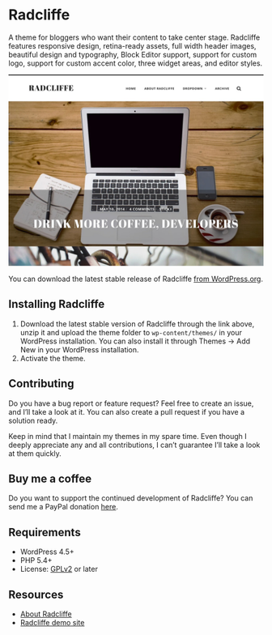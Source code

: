 # Radcliffe

A theme for bloggers who want their content to take center stage. Radcliffe features responsive design, retina-ready assets, full width header images, beautiful design and typography, Block Editor support, support for custom logo, support for custom accent color, three widget areas, and editor styles.

![Radcliffe](https://github.com/andersnoren/radcliffe/blob/master/screenshot.jpg)

You can download the latest stable release of Radcliffe [from WordPress.org](https://wordpress.org/themes/radcliffe/).

## Installing Radcliffe
1. Download the latest stable version of Radcliffe through the link above, unzip it and upload the theme folder to `wp-content/themes/` in your WordPress installation. You can also install it through Themes → Add New in your WordPress installation.
2. Activate the theme.

## Contributing
Do you have a bug report or feature request? Feel free to create an issue, and I’ll take a look at it. You can also create a pull request if you have a solution ready. 

Keep in mind that I maintain my themes in my spare time. Even though I deeply appreciate any and all contributions, I can’t guarantee I’ll take a look at them quickly.

## Buy me a coffee
Do you want to support the continued development of Radcliffe? You can send me a PayPal donation [here](https://www.paypal.com/cgi-bin/webscr?cmd=_donations&business=anders%40andersnoren%2ese&lc=US&item_name=Free%20WordPress%20Themes%20from%20Anders%20Noren&currency_code=USD&bn=PP%2dDonationsBF%3abtn_donateCC_LG%2egif%3aNonHosted).

## Requirements
- WordPress 4.5+
- PHP 5.4+
- License: [GPLv2](https://www.gnu.org/licenses/gpl-2.0.html) or later

## Resources
- [About Radcliffe](https://andersnoren.se/teman/radcliffe-wordpress-theme/)
- [Radcliffe demo site](https://andersnoren.se/themes/radcliffe/)